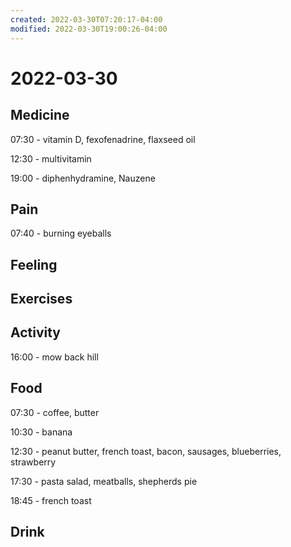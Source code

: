```yaml
---
created: 2022-03-30T07:20:17-04:00
modified: 2022-03-30T19:00:26-04:00
---
```


# 2022-03-30

## Medicine

07:30 - vitamin D, fexofenadrine, flaxseed oil

12:30 - multivitamin

19:00 - diphenhydramine, Nauzene


## Pain

07:40 - burning eyeballs


## Feeling


## Exercises


## Activity

16:00 - mow back hill


## Food

07:30 - coffee, butter

10:30 - banana

12:30 - peanut butter, french toast, bacon, sausages, blueberries, strawberry

17:30 - pasta salad, meatballs, shepherds pie

18:45 - french toast


## Drink
